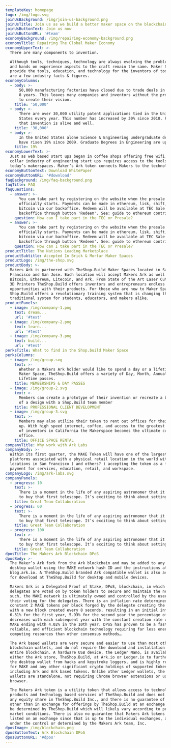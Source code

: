 ```yaml
---
templateKey: homepage
logo: /img/logo.svg
joinUsBackground: /img/join-us-background.png
joinUsTitle: Join us as we build a better maker space on the blockchain
joinUsButtonText: Join us now
joinUsButtonURL: '#team'
economyBackground: /img/repairing-economy-background.png
economyTitle: Repairing The Global Maker Economy
economyUpperText: >-
  There are many components to invention.

  Although tools, techniques, technology are always evolving the problem solving
  and hands on experience aspects to the craft remain the same. Maker Spaces
  provide the tools, education, and technology for the inventors of today. Below
  are a few industry facts & figures.
economyColumns:
  - body: >-
      50,000 manufacturing factories have closed due to trade deals in the past
      8 years. This leaves many companies and inventors without the proper tools
      to create their vision.
    title: '50,000'
  - body: >-
      There are over 30,000 utility patent applications tied in the United
      States every year. This number has increased by 30% since 2010. Proving
      that invention is alive and well.
    title: '30,000'
  - body: >-
      In the United States alone Science & Engineering undergraduate degrees
      have risen 19% since 2009. Graduate Degrees in Engineering are up 48% .
    title: 19%
economyLowerText: >-
  Just as web based start ups began in coffee shops offering free wifi, the new
  collar industry of engineering start ups requires access to the tools found in
  today’s makerspaces. Maker’s Ark token connects Makers to the technology.
economyButtonText: Download WhitePaper
economyButtonURL: '#download'
faqBackground: /img/faq-background.png
faqTitle: FAQ
faqQuestions:
  - answer: >-
      You can take part by registering on the website when the presale period
      officially starts. Payments can be made in ethereum, lisk, shift, ark or
      bitcoin via our backoffice. Redeem will be available at TEC Sale end from
      backoffice through button 'Redeem'. See: guide to ethereum contribution
    question: How can I take part in the TEC or Presale?
  - answer: >-
      You can take part by registering on the website when the presale period
      officially starts. Payments can be made in ethereum, lisk, shift, ark or
      bitcoin via our backoffice. Redeem will be available at TEC Sale end from
      backoffice through button 'Redeem'. See: guide to ethereum contribution
    question: How can I take part in the TEC or Presale?
productTitle: The Nations Leading Marketplace
productSubtitle: Accepted In Brick & Mortar Maker Spaces
productLogo: /img/the-shop.svg
productBody: >-
  Makers Ark is partnered with TheShop.Build Maker Spaces located in San
  Francisco and San Jose. Each location will accept Makers Ark as well as
  Bitcoin, Ethereum, Litecoin, and Ark. From State of the Art Laser Cutters to
  3D Printers TheShop.Build offers inventors and entrepreneurs endless
  opportunities with their products. For those who are new to Maker Spaces, The
  Shop.Build offers a revolutionary training system that is changing the
  traditional system for students, educators, and makers alike.
productPanels:
  - image: /img/company-1.png
    text: dream...
    url: '#test'
  - image: /img/company-2.png
    text: learn...
    url: '#test'
  - image: /img/company-3.png
    text: build...
    url: '#test'
perksTitle: What to find in the Shop.build Maker Space
perksColumns:
  - image: /img/group.svg
    text: >-
      Whether a Makers Ark holder would like to spend a day or a lifetime at a
      Maker Space, TheShop.Build offers a variety of Day, Month, Annual, and
      Lifetime passes.
    title: MEMBERSHIPS & DAY PASSES
  - image: /img/group-2.svg
    text: >-
      Members can create a prototype of their invention or recreate a blueprint
      of a design with a Shop.Build team member
    title: PROFESSIONAL CLIENT DEVELOPMENT
  - image: /img/group-3.svg
    text: >-
      Members may also utilize their token to rent out offices for their start
      up. With high speed internet, coffee, and access to the greatest network
      of inventors in California the Makerspace becomes the ultimate coshare
      office.
    title: OFFICE SPACE RENTAL
companyTitle: Why work with Ark Labs
companyBody: >-
  Within its first quarter, the MAKE Token will have one of the largest working
  platforms associated with a physical retail location in the world with
  locations in San Francisco ( and others? ) accepting the token as a form of
  payment for services, education, retail, and workspace.
companyLogo: /img/ark-labs.svg
companyPanels:
  - progress: 10
    text: >-
      There is a moment in the life of any aspiring astronomer that it is time
      to buy that first telescope. It’s exciting to think about setting.
    title: Great Team Collaboration
  - progress: 60
    text: >-
      There is a moment in the life of any aspiring astronomer that it is time
      to buy that first telescope. It’s exciting to think about setting.
    title: Great Team Collaboration
  - progress: 100
    text: >-
      There is a moment in the life of any aspiring astronomer that it is time
      to buy that first telescope. It’s exciting to think about setting.
    title: Great Team Collaboration
dposTitle: The Makers Ark Blockchain DPoS
dposBody: >-
  The Maker’s Ark fork from the Ark blockchain and may be added to any Ark
  desktop wallet using the MAKE network hash ID and the instructions at
  blog.ark.io. A TheShop.Build branded Ark compatible wallet is also available
  for download at TheShop.Build for desktop and mobile devices.

  Makers Ark is a Delegated Proof of Stake, DPoS, blockchain, in which 51 active
  delegates are voted on by token holders to secure and maintain the network. As
  such, the MAKE network is ultimately owned and controlled by the users through
  their voting for the delegates. There is an inflation rate determined by a
  constant 2 MAKE tokens per block forged by the delegate creating the block,
  with a new block created every 8 seconds, resulting in an initial inflation of
  6.31% for the first year, 5.93% for the second year the percentage of which
  decreases with each subsequent year with the constant creation rate of new
  MAKE ending with 4.02% in the 10th year. DPoS has proven to be a fast,
  reliable, and efficient blockchain technology requiring far less energy and
  computing resources than other consensus methods…

  The Ark based wallets are very secure and easier to use than most other
  blockchain wallets, and do not require the download and installation of the
  entire blockchain. A hardware USB device, the Ledger Nano, is available from
  either the Ark store, TheShop.Build, at Ark.io or Ledger.io to further secure
  the desktop wallet from hacks and keystroke loggers, and is highly recommended
  for MAKE and any other significant crypto holdings of supported tokens,
  including Ark and Ark based tokens. Unlike other Ledger wallets, the Ark based
  wallets are standalone, not requiring Chrome browser extensions or use in any
  browser.

  The Makers Ark token is a utility token that allows access to technology based
  products and technology based services of TheShop.Build and does not represent
  any equity share in TheShop.Build Inc., and there is no guarantee of any value
  other than in exchange for offerings by TheShop.Build at an exchange rate to
  be determined by TheShop.Build which will likely vary according to prevailing
  market conditions. There is also no guarantee that Makers Ark tokens will be
  listed on an exchange since that is up to the individual exchanges, and not
  under the control or determined by the Makers Ark team, Inc.
dposImage: /img/blockchain.png
dposButtonText: Ark Blockchain DPoS
dposButtonURL: '#dpos'
---
```


